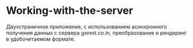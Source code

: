 # Working-with-the-server

Двухстраничное приложение, с использованием асинхронного получения данных с сервера gorest.co.in, преобразование и рендеринг в удобочитаемом формате.

